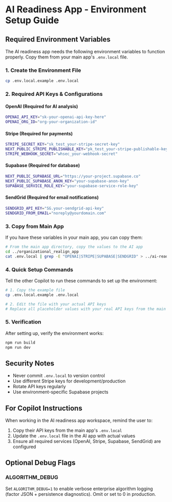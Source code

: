 # AI Readiness App - Environment Setup Guide

## Required Environment Variables

The AI readiness app needs the following environment variables to function properly. Copy them from your main app's `.env.local` file.

### 1. Create the Environment File
```bash
cp .env.local.example .env.local
```

### 2. Required API Keys & Configurations

#### OpenAI (Required for AI analysis)
```bash
OPENAI_API_KEY="sk-your-openai-api-key-here"
OPENAI_ORG_ID="org-your-organization-id"
```

#### Stripe (Required for payments)
```bash
STRIPE_SECRET_KEY="sk_test_your-stripe-secret-key"
NEXT_PUBLIC_STRIPE_PUBLISHABLE_KEY="pk_test_your-stripe-publishable-key" 
STRIPE_WEBHOOK_SECRET="whsec_your-webhook-secret"
```

#### Supabase (Required for database)
```bash
NEXT_PUBLIC_SUPABASE_URL="https://your-project.supabase.co"
NEXT_PUBLIC_SUPABASE_ANON_KEY="your-supabase-anon-key"
SUPABASE_SERVICE_ROLE_KEY="your-supabase-service-role-key"
```

#### SendGrid (Required for email notifications)
```bash
SENDGRID_API_KEY="SG.your-sendgrid-api-key"
SENDGRID_FROM_EMAIL="noreply@yourdomain.com"
```

### 3. Copy from Main App
If you have these variables in your main app, you can copy them:

```bash
# From the main app directory, copy the values to the AI app
cd ../organizational_realign_app
cat .env.local | grep -E "OPENAI|STRIPE|SUPABASE|SENDGRID" > ../ai-readiness-app/env_values.txt
```

### 4. Quick Setup Commands

Tell the other Copilot to run these commands to set up the environment:

```bash
# 1. Copy the example file
cp .env.local.example .env.local

# 2. Edit the file with your actual API keys
# Replace all placeholder values with your real API keys from the main app
```

### 5. Verification
After setting up, verify the environment works:

```bash
npm run build
npm run dev
```

## Security Notes
- Never commit `.env.local` to version control
- Use different Stripe keys for development/production  
- Rotate API keys regularly
- Use environment-specific Supabase projects

## For Copilot Instructions
When working in the AI readiness app workspace, remind the user to:
1. Copy their API keys from the main app's `.env.local`
2. Update the `.env.local` file in the AI app with actual values
3. Ensure all required services (OpenAI, Stripe, Supabase, SendGrid) are configured

## Optional Debug Flags

### ALGORITHM_DEBUG
Set `ALGORITHM_DEBUG=1` to enable verbose enterprise algorithm logging (factor JSON + persistence diagnostics). Omit or set to 0 in production.
